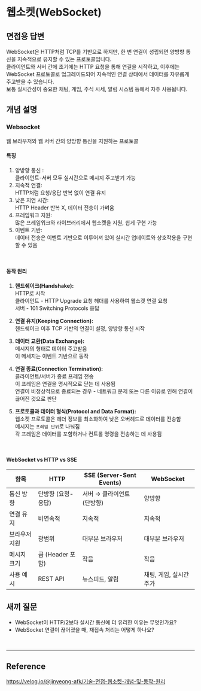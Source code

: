 # 웹소켓(WebSocket)

## 면접용 답변
WebSocket은 HTTP처럼 TCP를 기반으로 하지만, 한 번 연결이 성립되면 양방향 통신을 지속적으로 유지할 수 있는 프로토콜입니다. <br>
클라이언트와 서버 간에 초기에는 HTTP 요청을 통해 연결을 시작하고, 이후에는 WebSocket 프로토콜로 업그레이드되어 지속적인 연결 상태에서 데이터를 자유롭게 주고받을 수 있습니다.<br>
보통 실시간성이 중요한 채팅, 게임, 주식 시세, 알림 시스템 등에서 자주 사용됩니다.

## 개념 설명

### Websocket

웹 브라우저와 웹 서버 간의 양방향 통신을 지원하는 프로토콜

#### 특징
1. 양방향 통신 :
   <br> 클라이언트-서버 모두 실시간으로 메시지 주고받기 가능
2. 지속적 연결: 
   <br> HTTP처럼 요청/응답 반복 없이 연결 유지
3. 낮은 지연 시간:
   <br> HTTP Header 반복 X, 데이터 전송이 가벼움
4. 프레임워크 지원:
   <br> 많은 프레임워크와 라이브러리에서 웹소켓을 지원, 쉽게 구현 가능
5. 이벤트 기반:
   <br> 데이터 전송은 이벤트 기반으로 이루어져 있어 실시간 업데이트와 상호작용을 구현할 수 있음

<br>

#### 동작 원리

1. **핸드쉐이크(Handshake):**
   <br> HTTP로 시작
   <br> 클라이언트 - HTTP Upgrade 요청 헤더를 사용하여 웹소켓 연결 요청
   <br> 서버 - 101 Switching Protocols 응답

2. **연결 유지(Keeping Connection):**
   <br> 핸드쉐이크 이후 TCP 기반의 연결이 설정, 양방향 통신 시작

3. **데이터 교환(Data Exchange):**
   <br> 메시지의 형태로 데이터 주고받음
   <br> 이 메세지는 이벤트 기반으로 동작

4. **연결 종료(Connection Termination):**
   <br> 클라이언트/서버가 종료 프레임 전송
   <br> 이 프레임은 연결을 명시적으로 닫는 데 사용됨
   <br> 연결이 비정상적으로 종료되는 경우 - 네트워크 문제 또는 다른 이유로 인해 연결이 끊어진 것으로 판단

5. **프로토콜과 데이터 형식(Protocol and Data Format):**
   <br> 웹소켓 프로토콜은 헤더 정보를 최소화하여 낮은 오버헤드로 데이터를 전송함
   <br> 메시지는 `프레임 단위`로 나눠짐
   <br> 각 프레임은 데이터를 포함하거나 컨트롤 명령을 전송하는 데 사용됨

<br>

#### WebSocket vs HTTP vs SSE

| 항목        | HTTP            | SSE (Server-Sent Events) | WebSocket      |
|------------|-----------------|--------------------------|----------------|
| 통신 방향    | 단방향 (요청-응답)   | 서버 → 클라이언트 (단방향)    | 양방향            
| 연결 유지    | 비연속적           | 지속적                    | 지속적            
| 브라우저 지원 | 광범위             | 대부분 브라우저             | 대부분 브라우저       
| 메시지 크기   | 큼 (Header 포함)  | 작음                      | 작음             
| 사용 예시    | REST API        | 뉴스피드, 알림               | 채팅, 게임, 실시간 주가 

## 새끼 질문
- WebSocket이 HTTP/2보다 실시간 통신에 더 유리한 이유는 무엇인가요? 
- WebSocket 연결이 끊어졌을 때, 재접속 처리는 어떻게 하나요?

<br>


---
## Reference
https://velog.io/@jinyeong-afk/기술-면접-웹소켓-개념-및-동작-원리